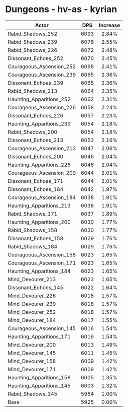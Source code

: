 # Dungeons - hv-as - kyrian
| Actor | DPS | Increase |
|---|:---:|:---:|
|Rabid_Shadows_252|6093|2.84%|
|Rabid_Shadows_239|6076|2.55%|
|Rabid_Shadows_226|6072|2.48%|
|Dissonant_Echoes_252|6070|2.45%|
|Courageous_Ascension_252|6068|2.41%|
|Courageous_Ascension_239|6065|2.36%|
|Dissonant_Echoes_239|6065|2.36%|
|Rabid_Shadows_213|6064|2.35%|
|Haunting_Apparitions_252|6062|2.31%|
|Courageous_Ascension_226|6058|2.24%|
|Dissonant_Echoes_226|6057|2.23%|
|Haunting_Apparitions_239|6054|2.18%|
|Rabid_Shadows_200|6054|2.18%|
|Dissonant_Echoes_213|6053|2.16%|
|Courageous_Ascension_213|6047|2.06%|
|Dissonant_Echoes_200|6046|2.04%|
|Haunting_Apparitions_226|6046|2.04%|
|Courageous_Ascension_200|6044|2.01%|
|Dissonant_Echoes_171|6044|2.01%|
|Dissonant_Echoes_184|6042|1.97%|
|Courageous_Ascension_184|6038|1.91%|
|Haunting_Apparitions_213|6038|1.91%|
|Rabid_Shadows_171|6037|1.89%|
|Haunting_Apparitions_200|6030|1.77%|
|Rabid_Shadows_158|6030|1.77%|
|Dissonant_Echoes_158|6029|1.76%|
|Rabid_Shadows_184|6029|1.76%|
|Courageous_Ascension_158|6023|1.65%|
|Courageous_Ascension_171|6023|1.65%|
|Haunting_Apparitions_184|6023|1.65%|
|Mind_Devourer_213|6023|1.65%|
|Dissonant_Echoes_145|6022|1.64%|
|Mind_Devourer_226|6018|1.57%|
|Mind_Devourer_239|6018|1.57%|
|Mind_Devourer_252|6018|1.57%|
|Mind_Devourer_184|6017|1.55%|
|Courageous_Ascension_145|6016|1.54%|
|Haunting_Apparitions_171|6016|1.54%|
|Mind_Devourer_200|6013|1.49%|
|Mind_Devourer_145|6011|1.45%|
|Mind_Devourer_158|6009|1.42%|
|Mind_Devourer_171|6009|1.42%|
|Haunting_Apparitions_158|6005|1.35%|
|Haunting_Apparitions_145|6003|1.32%|
|Rabid_Shadows_145|5984|1.00%|
|Base|5925|0.00%|
